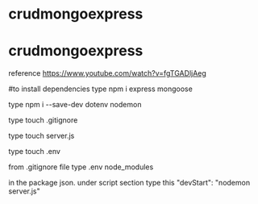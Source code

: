 # crudmongoexpress
# crudmongoexpress

reference
https://www.youtube.com/watch?v=fgTGADljAeg

#to install dependencies
type npm i express mongoose

type npm i --save-dev dotenv nodemon


type touch .gitignore

type touch server.js

type touch .env

from .gitignore file type 
.env
node_modules

in the package json.
under script section type this 
"devStart": "nodemon server.js"
